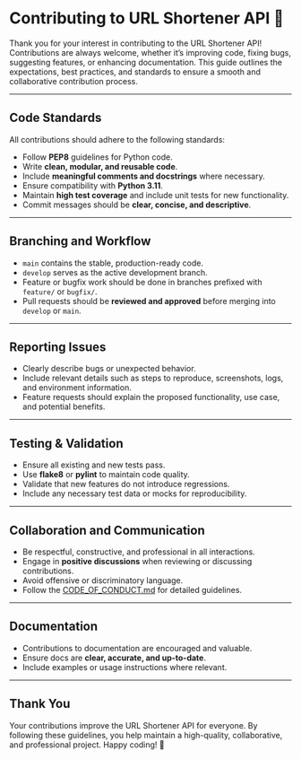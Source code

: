 # Contributing to URL Shortener API 🚀

Thank you for your interest in contributing to the URL Shortener API! Contributions are always welcome, whether it’s improving code, fixing bugs, suggesting features, or enhancing documentation. This guide outlines the expectations, best practices, and standards to ensure a smooth and collaborative contribution process.

---

## Code Standards

All contributions should adhere to the following standards:

* Follow **PEP8** guidelines for Python code.  
* Write **clean, modular, and reusable code**.  
* Include **meaningful comments and docstrings** where necessary.  
* Ensure compatibility with **Python 3.11**.  
* Maintain **high test coverage** and include unit tests for new functionality.  
* Commit messages should be **clear, concise, and descriptive**.

---

## Branching and Workflow

* `main` contains the stable, production-ready code.  
* `develop` serves as the active development branch.  
* Feature or bugfix work should be done in branches prefixed with `feature/` or `bugfix/`.  
* Pull requests should be **reviewed and approved** before merging into `develop` or `main`.  

---

## Reporting Issues

* Clearly describe bugs or unexpected behavior.  
* Include relevant details such as steps to reproduce, screenshots, logs, and environment information.  
* Feature requests should explain the proposed functionality, use case, and potential benefits.

---

## Testing & Validation

* Ensure all existing and new tests pass.  
* Use **flake8** or **pylint** to maintain code quality.  
* Validate that new features do not introduce regressions.  
* Include any necessary test data or mocks for reproducibility.

---

## Collaboration and Communication

* Be respectful, constructive, and professional in all interactions.  
* Engage in **positive discussions** when reviewing or discussing contributions.  
* Avoid offensive or discriminatory language.  
* Follow the [CODE_OF_CONDUCT.md](CODE_OF_CONDUCT.md) for detailed guidelines.

---

## Documentation

* Contributions to documentation are encouraged and valuable.  
* Ensure docs are **clear, accurate, and up-to-date**.  
* Include examples or usage instructions where relevant.  

---

## Thank You

Your contributions improve the URL Shortener API for everyone. By following these guidelines, you help maintain a high-quality, collaborative, and professional project. Happy coding! 💜
